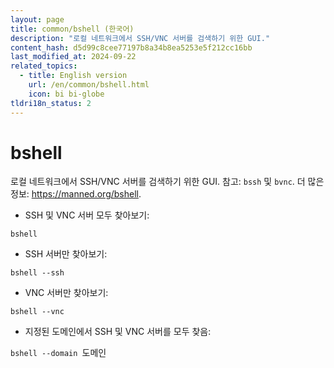 ```yaml
---
layout: page
title: common/bshell (한국어)
description: "로컬 네트워크에서 SSH/VNC 서버를 검색하기 위한 GUI."
content_hash: d5d99c8cee77197b8a34b8ea5253e5f212cc16bb
last_modified_at: 2024-09-22
related_topics:
  - title: English version
    url: /en/common/bshell.html
    icon: bi bi-globe
tldri18n_status: 2
---
```

# bshell

로컬 네트워크에서 SSH/VNC 서버를 검색하기 위한 GUI.
참고: `bssh` 및 `bvnc`.
더 많은 정보: <https://manned.org/bshell>.

- SSH 및 VNC 서버 모두 찾아보기:

`bshell`

- SSH 서버만 찾아보기:

`bshell --ssh`

- VNC 서버만 찾아보기:

`bshell --vnc`

- 지정된 도메인에서 SSH 및 VNC 서버를 모두 찾음:

`bshell --domain `<span class="tldr-var badge badge-pill bg-dark-lm bg-white-dm text-white-lm text-dark-dm font-weight-bold">도메인</span>
